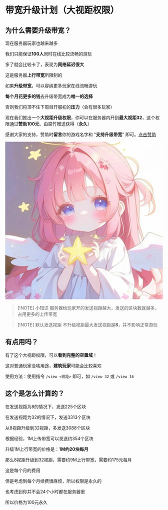 
# 带宽升级计划（大视距权限）

## 为什么需要升级带宽？

现在服务器玩家也越来越多

我们只能保证**100人**同时在线比较流畅的游玩

多了就会比较卡了，表现为**网络延迟很大**

这是服务器**上行带宽**所限制的

如果**升级带宽**，可以容纳更多玩家在线流畅游玩

**每个月花更多的钱**去升级带宽成为**唯一的选择**

否则我们将顶不住下周目开服初的**压力**（会有很多玩家）

现在我们推出一个**大视距升级权限**，你可以在服务器内开到**最大视距32**，这个权限通过**赞助100元**、由腐竹赠送获得（**永久**）


感谢大家的支持，赞助时**留言**你的游戏名字和 “**支持升级带宽**” 即可。[点击赞助](/support-us/)

![alt text](./network-upgrade.webp)

> [!NOTE] 小知识
> 服务器给玩家开的发送视距越大，发送的区块数就越多，占用更多的上传带宽

> [!NOTE] 默认发送视距
> 不升级视距最大发送视距是**8**，并不影响正常游玩

## 有点用吗？

有了这个大视距权限，可以**看到完整的空置域**！

这对普通玩家没啥用途，**建筑玩家**可能会比较喜欢

使用方法：使用指令 `/view <视距>` 即可，如 `/view 32` 或 `/view 16`


## 这个是怎么计算的？

在发送视距为8的情况下，发送225个区块

在发送视距为32的情况下，发送3313个区块

从8视距升级到32视距，多发送3088个区块

根据经验，1M上传带宽可以发送约354个区块

升级1M上行带宽的价格是：**1M约20块每月**

那么8视距升级到32视距，需要约9M上行带宽，需要约175元每月

这是每个月的费用

但是考虑到每个月续费很麻烦，所以权限是永久的

也考虑到你并不会24个小时都在服务器里

所以价格为100元永久
